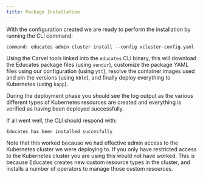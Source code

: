 ```yaml
---
title: Package Installation
---
```


With the configuration created we are ready to perform the installation by
running the CLI command:

```terminal:execute
command: educates admin cluster install --config vcluster-config.yaml
```

Using the Carvel tools linked into the `educates` CLI binary, this will download
the Educates package files (using `vendir`), customize the package YAML files
using our configuration (using `ytt`), resolve the container images used and pin
the versions (using `kbld`), and finally deploy everything to Kubernetes (using
`kapp`).

During the deployment phase you should see the log output as the various
different types of Kubernetes resources are created and everything is verified
as having been deployed successfully.

If all went well, the CLI should respond with:

```
Educates has been installed succesfully
```

Note that this worked because we had effective admin access to the Kubernetes
cluster we were deploying to. If you only have restricted access to the
Kubernetes cluster you are using this would not have worked. This is because
Educates creates new custom resource types in the cluster, and installs a number
of operators to manage those custom resources.
